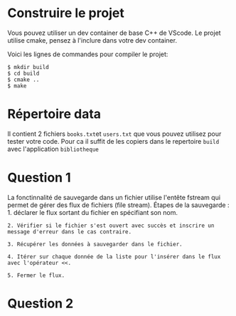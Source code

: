 # Construire le projet
Vous pouvez utiliser un dev container de base C++ de VScode.
Le projet utilise cmake, pensez à l'inclure dans votre dev container.

Voici les lignes de commandes pour compiler le projet:
```
$ mkdir build
$ cd build
$ cmake ..
$ make
```

# Répertoire data

Il contient 2 fichiers `books.txt`et `users.txt` que vous pouvez utilisez pour tester votre code.
Pour ca il suffit de les copiers dans le repertoire `build` avec l'application `bibliotheque`

# Question 1

La fonctinnalité de sauvegarde dans un fichier utilise l'entête fstream qui permet de gérer des flux de fichiers (file stream). 
Étapes de la sauvegarde : 
    1. déclarer le flux sortant du fichier en spécifiant son nom.

    2. Vérifier si le fichier s'est ouvert avec succès et inscrire un message d'erreur dans le cas contraire.

    3. Récupérer les données à sauvegarder dans le fichier.

    4. Itérer sur chaque donnée de la liste pour l'insérer dans le flux avec l'opérateur <<.

    5. Fermer le flux.

# Question 2

